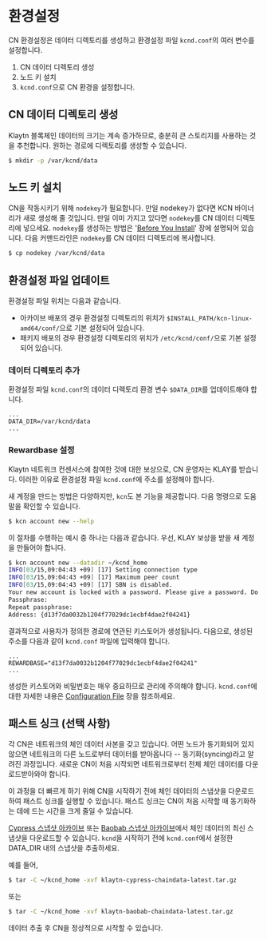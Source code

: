 # 환경설정<a id="configuration"></a>

CN 환경설정은 데이터 디렉토리를 생성하고 환경설정 파일 `kcnd.conf`의 여러 변수를 설정합니다.

1. CN 데이터 디렉토리 생성
2. 노드 키 설치
3. `kcnd.conf`으로 CN 환경을 설정합니다.

## CN 데이터 디렉토리 생성 <a id="cn-data-directory-creation"></a>

Klaytn 블록체인 데이터의 크기는 계속 증가하므로, 충분히 큰 스토리지를 사용하는 것을 추천합니다. 원하는 경로에 디렉토리를 생성할 수 있습니다.

```bash
$ mkdir -p /var/kcnd/data
```

## 노드 키 설치 <a id="install-node-key"></a>

CN을 작동시키기 위해 `nodekey`가 필요합니다. 만일 nodekey가 없다면 KCN 바이너리가 새로 생성해 줄 것입니다. 만일 이미 가지고 있다면 `nodekey`를 CN 데이터 디렉토리에 넣으세요. `nodekey`를 생성하는 방법은 '[Before You Install](../before-you-install.md)' 장에 설명되어 있습니다. 다음 커맨드라인은 `nodekey`를 CN 데이터 디렉토리에 복사합니다.

```bash
$ cp nodekey /var/kcnd/data
```

## 환경설정 파일 업데이트 <a id="update-the-configuration-file"></a>

환경설정 파일 위치는 다음과 같습니다.

* 아카이브 배포의 경우 환경설정 디렉토리의 위치가 `$INSTALL_PATH/kcn-linux-amd64/conf/`으로 기본 설정되어 있습니다.
* 패키지 배포의 경우 환경설정 디렉토리의 위치가 `/etc/kcnd/conf/`으로 기본 설정되어 있습니다.

### 데이터 디렉토리 추가  <a id="add-data-directory"></a>

환경설정 파일 `kcnd.conf`의 데이터 디렉토리 환경 변수 `$DATA_DIR`를 업데이트해야 합니다.

```text
...
DATA_DIR=/var/kcnd/data
...
```

### Rewardbase 설정 <a id="setup-rewardbase"></a>

Klaytn 네트워크 컨센서스에 참여한 것에 대한 보상으로, CN 운영자는 KLAY를 받습니다. 이러한 이유로 환경설정 파일 `kcnd.conf`에 주소를 설정해야 합니다.

새 계정을 만드는 방법은 다양하지만, `kcn`도 본 기능을 제공합니다. 다음 명령으로 도움말을 확인할 수 있습니다.

```bash
$ kcn account new --help
```

이 절차를 수행하는 예시 중 하나는 다음과 같습니다. 우선, KLAY 보상을 받을 새 계정을 만들어야 합니다.

```bash
$ kcn account new --datadir ~/kcnd_home
INFO[03/15,09:04:43 +09] [17] Setting connection type                   nodetype=cn conntype=-0
INFO[03/15,09:04:43 +09] [17] Maximum peer count                        KLAY=25 LES=0 total=25
INFO[03/15,09:04:43 +09] [17] SBN is disabled.
Your new account is locked with a password. Please give a password. Do not forget this password.
Passphrase:
Repeat passphrase:
Address: {d13f7da0032b1204f77029dc1ecbf4dae2f04241}
```

결과적으로 사용자가 정의한 경로에 연관된 키스토어가 생성됩니다. 다음으로, 생성된 주소를 다음과 같이 `kcnd.conf` 파일에 입력해야 합니다.

```text
...
REWARDBASE="d13f7da0032b1204f77029dc1ecbf4dae2f04241"
...
```

생성한 키스토어와 비밀번호는 매우 중요하므로 관리에 주의해야 합니다. `kcnd.conf`에 대한 자세한 내용은 [Configuration File](../../operation-guide/configuration.md) 장을 참조하세요.

## 패스트 싱크 \(선택 사항\) <a id="fast-sync-optional"></a>

각 CN은 네트워크의 체인 데이터 사본을 갖고 있습니다. 어떤 노드가 동기화되어 있지 않으면 네트워크의 다른 노드로부터 데이터를 받아옵니다 -- 동기화(syncing)라고 알려진 과정입니다. 새로운 CN이 처음 시작되면 네트워크로부터 전체 체인 데이터를 다운로드받아와야 합니다.

이 과정을 더 빠르게 하기 위해 CN을 시작하기 전에 체인 데이터의 스냅샷을 다운로드하여 패스트 싱크를 실행할 수 있습니다. 패스트 싱크는 CN이 처음 시작할 때 동기화하는 데에 드는 시간을 크게 줄일 수 있습니다.

[Cypress 스냅샷 아카이브](http://packages.klaytn.net/cypress/chaindata/) 또는 [Baobab 스냅샷 아카이브](http://packages.klaytn.net/baobab/chaindata/)에서 체인 데이터의 최신 스냅샷을 다운로드할 수 있습니다. `kcnd`을 시작하기 전에 `kcnd.conf`에서 설정한 DATA\_DIR 내의 스냅샷을 추출하세요.

예를 들어,

```bash
$ tar -C ~/kcnd_home -xvf klaytn-cypress-chaindata-latest.tar.gz
```

또는

```bash
$ tar -C ~/kcnd_home -xvf klaytn-baobab-chaindata-latest.tar.gz
```

데이터 추출 후 CN을 정상적으로 시작할 수 있습니다.

